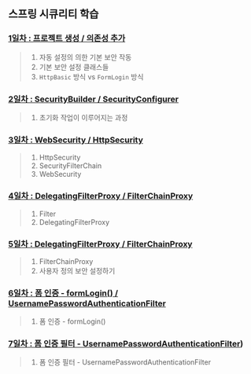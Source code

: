 ## 스프링 시큐리티 학습

### [1일차 : 프로젝트 생성 / 의존성 추가](https://github.com/LegdayDev/SpringSecurity_lab/blob/master/src/main/resources/static/md/day01.md)
> 1. 자동 설정의 의한 기본 보안 작동
> 2. 기본 보안 설정 클래스들
> 3. `HttpBasic` 방식 vs `FormLogin` 방식

### [2일차 : SecurityBuilder / SecurityConfigurer](https://github.com/LegdayDev/SpringSecurity_lab/blob/master/src/main/resources/static/md/day02.md)
> 1. 초기화 작업이 이루어지는 과정

### [3일차 : WebSecurity / HttpSecurity](https://github.com/LegdayDev/SpringSecurity_lab/blob/master/src/main/resources/static/md/day03.md)
> 1. HttpSecurity
> 2. SecurityFilterChain
> 3. WebSecurity

### [4일차 : DelegatingFilterProxy / FilterChainProxy](https://github.com/LegdayDev/SpringSecurity_lab/blob/master/src/main/resources/static/md/day04.md)
> 1. Filter
> 2. DelegatingFilterProxy

### [5일차 : DelegatingFilterProxy / FilterChainProxy](https://github.com/LegdayDev/SpringSecurity_lab/blob/master/src/main/resources/static/md/day04.md)
> 1. FilterChainProxy
> 2. 사용자 정의 보안 설정하기

### [6일차 : 폼 인증 - formLogin() / UsernamePasswordAuthenticationFilter](https://github.com/LegdayDev/SpringSecurity_lab/blob/master/src/main/resources/static/md/day05.md)
> 1. 폼 인증 - formLogin()

### [7일차 : 폼 인증 필터 - UsernamePasswordAuthenticationFilter](https://github.com/LegdayDev/SpringSecurity_lab/blob/master/src/main/resources/static/md/day05.md))
> 1. 폼 인증 필터 - UsernamePasswordAuthenticationFilter